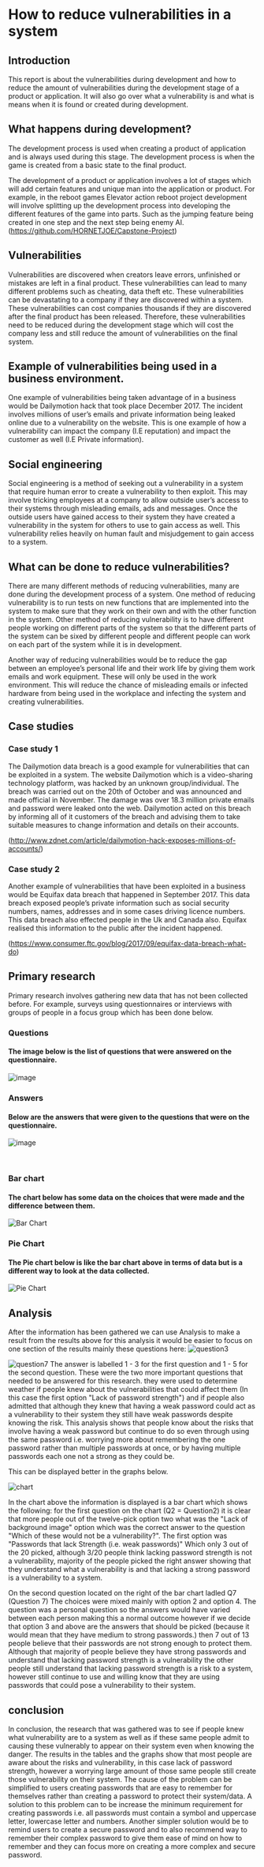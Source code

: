 # How to reduce vulnerabilities in a system
## Introduction
This report is about the vulnerabilities during development and how to reduce the amount of vulnerabilities during the development stage of a product or application. It will also go over what a vulnerability is and what is means when it is found or created during development.

## What happens during development?
The development process is used when creating a product of application and is always used during this stage. The development process is when the game is created from a basic state to the final product.

The development of a product or application involves a lot of stages which will add certain features and unique man into the application or product. For example, in the reboot games Elevator action reboot project development will involve splitting up the development process into developing the different features of the game into parts. Such as the jumping feature being created in one step and the next step being enemy AI. (https://github.com/HORNETJOE/Capstone-Project)

## Vulnerabilities
Vulnerabilities are discovered when creators leave errors, unfinished or mistakes are left in a final product. These vulnerabilities can lead to many different problems such as cheating, data theft etc. These vulnerabilities can be devastating to a company if they are discovered within a system. These vulnerabilities can cost companies thousands if they are discovered after the final product has been released. Therefore, these vulnerabilities need to be reduced during the development stage which will cost the company less and still reduce the amount of vulnerabilities on the final system.

## Example of vulnerabilities being used in a business environment.
One example of vulnerabilities being taken advantage of in a business would be Dailymotion hack that took place December 2017. The incident involves millions of user’s emails and private information being leaked online due to a vulnerability on the website. This is one example of how a vulnerability can impact the company (I.E reputation) and impact the customer as well (I.E Private information).

## Social engineering
Social engineering is a method of seeking out a vulnerability in a system that require human error to create a vulnerability to then exploit. This may involve tricking employees at a company to allow outside user’s access to their systems through misleading emails, ads and messages. Once the outside users have gained access to their system they have created a vulnerability in the system for others to use to gain access as well. This vulnerability relies heavily on human fault and misjudgement to gain access to a system.

## What can be done to reduce vulnerabilities?
There are many different methods of reducing vulnerabilities, many are done during the development process of a system. One method of reducing vulnerability is to run tests on new functions that are implemented into the system to make sure that they work on their own and with the other function in the system. Other method of reducing vulnerability is to have different people working on different parts of the system so that the different parts of the system can be sixed by different people and different people can work on each part of the system while it is in development.

Another way of reducing vulnerabilities would be to reduce the gap between an employee’s personal life and their work life by giving them work emails and work equipment. These will only be used in the work environment. This will reduce the chance of misleading emails or infected hardware from being used in the workplace and infecting the system and creating vulnerabilities.

## Case studies
### Case study 1  
The Dailymotion data breach is a good example for vulnerabilities that can be exploited in a system. The website Dailymotion which is a video-sharing technology platform, was hacked by an unknown group/individual. The breach was carried out on the 20th of October and was announced and made official in November. The damage was over 18.3 million private emails and password were leaked onto the web.
Dailymotion acted on this breach by informing all of it customers of the breach and advising them to take suitable measures to change information and details on their accounts.

(http://www.zdnet.com/article/dailymotion-hack-exposes-millions-of-accounts/)
### Case study 2
Another example of vulnerabilities that have been exploited in a business would be Equifax data breach that happened in September 2017. This data breach exposed people’s private information such as social security numbers, names, addresses and in some cases driving licence numbers. This data breach also effected people in the Uk and Canada also. Equifax realised this information to the public after the incident happened.

(https://www.consumer.ftc.gov/blog/2017/09/equifax-data-breach-what-do)
 
## Primary research
Primary research involves gathering new data that has not been collected before. For example, surveys using questionnaires or interviews with groups of people in a focus group which has been done below.

### Questions
#### The image below is the list of questions that were answered on the questionnaire.
![image](https://github.com/HORNETJOE/Research/blob/master/Questions.PNG)

### Answers
#### Below are the answers that were given to the questions that were on the questionnaire.
![image](https://github.com/HORNETJOE/Research/blob/master/image2.png)

 
### Bar chart
#### The chart below has some data on the choices that were made and the difference between them.
![Bar Chart](https://github.com/HORNETJOE/Research/blob/master/Capture.PNG)
### Pie Chart
#### The Pie chart below is like the bar chart above in terms of data but is a different way to look at the data collected.
![Pie Chart](https://github.com/HORNETJOE/Research/blob/master/piechart.PNG)

## Analysis
After the information has been gathered we can use Analysis to make a result from the results above for this analysis it would be easier to focus on one section of the results mainly these questions here:
![question3](https://github.com/HORNETJOE/Research/blob/master/question3.PNG)

![question7](https://github.com/HORNETJOE/Research/blob/master/question7.PNG)
The answer is labelled 1 - 3 for the first question and 1 - 5 for the second question. These were the two more important questions that needed to be answered for this research. they were used to determine weather if people knew about the vulnerabilities that could affect them (In this case the first option "Lack of password strength") and if people also admitted that although they knew that having a weak password could act as a vulnerability to their system they still have weak passwords despite knowing the risk. This analysis shows that people know about the risks that involve having a weak password but continue to do so even through using the same password i.e. worrying more about remembering the one password rather than multiple passwords at once, or by having multiple passwords each one not a strong as they could be.

This can be displayed better in the graphs below.

![chart](https://github.com/HORNETJOE/Research/blob/master/questions7and7chart.PNG)

In the chart above the information is displayed is a bar chart which shows the following: for the first question on the chart (Q2 = Question2) it is clear that more people out of the twelve-pick option two what was the "Lack of background image" option which was the correct answer to the question "Which of these would not be a vulnerability?". The first option was "Passwords that lack Strength (i.e. weak passwords)" Which only 3 out of the 20 picked, although 3/20 people think lacking password strength is not a vulnerability, majority of the people picked the right answer showing that they understand what a vulnerability is and that lacking a strong password is a vulnerability to a system.

On the second question located on the right of the bar chart ladled Q7 (Question 7) The choices were mixed mainly with option 2 and option 4. The question was a personal question so the answers would have varied between each person making this a normal outcome however if we decide that option 3 and above are the answers that should be picked (because it would mean that they have medium to strong passwords.) then 7 out of 13 people believe that their passwords are not strong enough to protect them. Although that majority of people believe they have strong passwords and understand that lacking password strength is a vulnerability the other people still understand that lacking password strength is a risk to a system, however still continue to use and willing know that they are using passwords that could pose a vulnerability to their system.

## conclusion
In conclusion, the research that was gathered was to see if people knew what vulnerability are to a system as well as if these same people admit to causing these vulnerably to appear on their system even when knowing the danger. The results in the tables and the graphs show that most people are aware about the risks and vulnerability, in this case lack of password strength, however a worrying large amount of those same people still create those vulnerability on their system. The cause of the problem can be simplified to users creating passwords that are easy to remember for themselves rather than creating a password to protect their system/data. A solution to this problem can to be increase the minimum requirement for creating passwords i.e. all passwords must contain a symbol and uppercase letter, lowercase letter and numbers. Another simpler solution would be to remind users to create a secure password and to also recommend way to remember their complex password to give them ease of mind on how to remember and they can focus more on creating a more complex and secure password.
